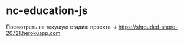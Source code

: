 # nc-education-js

Посмотреть на текущую стадию проекта -> https://shrouded-shore-20721.herokuapp.com

